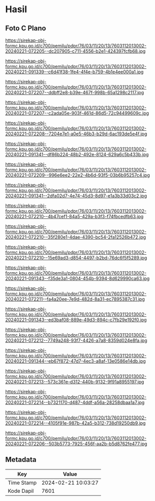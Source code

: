 # Hasil

## Foto C Plano

https://sirekap-obj-formc.kpu.go.id/c700/pemilu/pdpr/76/03/11/20/13/7603112013002-20240221-072205--dc207905-c711-4556-b2e1-424397fcfb68.jpg

https://sirekap-obj-formc.kpu.go.id/c700/pemilu/pdpr/76/03/11/20/13/7603112013002-20240221-091339--c6d41f38-1fe4-4f4e-b759-4b1e4ee000a1.jpg

https://sirekap-obj-formc.kpu.go.id/c700/pemilu/pdpr/76/03/11/20/13/7603112013002-20240221-072207--ddbff2e8-b39e-467f-998b-65a1298c2117.jpg

https://sirekap-obj-formc.kpu.go.id/c700/pemilu/pdpr/76/03/11/20/13/7603112013002-20240221-072207--c2ada05e-903f-461d-86d5-72c94499609c.jpg

https://sirekap-obj-formc.kpu.go.id/c700/pemilu/pdpr/76/03/11/20/13/7603112013002-20240221-072208--7204e7e1-a0e5-46b3-b29d-6ac193de5e4f.jpg

https://sirekap-obj-formc.kpu.go.id/c700/pemilu/pdpr/76/03/11/20/13/7603112013002-20240221-091341--df86b224-48b2-492e-8124-629a6c5b433b.jpg

https://sirekap-obj-formc.kpu.go.id/c700/pemilu/pdpr/76/03/11/20/13/7603112013002-20240221-072209--996e6ee2-22e2-4b6d-93f5-03b6b95257c4.jpg

https://sirekap-obj-formc.kpu.go.id/c700/pemilu/pdpr/76/03/11/20/13/7603112013002-20240221-091341--2dfa02d7-4e74-45d3-8d97-e1a3b33d03c2.jpg

https://sirekap-obj-formc.kpu.go.id/c700/pemilu/pdpr/76/03/11/20/13/7603112013002-20240221-072210--4b47cef1-84a5-429a-b3f3-f74fbcedfb63.jpg

https://sirekap-obj-formc.kpu.go.id/c700/pemilu/pdpr/76/03/11/20/13/7603112013002-20240221-072210--35f280e1-4dae-4390-bc54-2fa12526b472.jpg

https://sirekap-obj-formc.kpu.go.id/c700/pemilu/pdpr/76/03/11/20/13/7603112013002-20240221-072210--15e69ad3-d854-4497-b2bd-76dc6f5f5289.jpg

https://sirekap-obj-formc.kpu.go.id/c700/pemilu/pdpr/76/03/11/20/13/7603112013002-20240221-091343--f35de3a1-0804-454b-9394-8d629990ca63.jpg

https://sirekap-obj-formc.kpu.go.id/c700/pemilu/pdpr/76/03/11/20/13/7603112013002-20240221-072211--fa4a20ee-7e9d-482d-8a31-ec7895387c31.jpg

https://sirekap-obj-formc.kpu.go.id/c700/pemilu/pdpr/76/03/11/20/13/7603112013002-20240221-091343--ed3baf08-889e-49d3-894c-c7fb29e192f0.jpg

https://sirekap-obj-formc.kpu.go.id/c700/pemilu/pdpr/76/03/11/20/13/7603112013002-20240221-072212--7749a248-93f7-4426-a7a8-8359d024e8fa.jpg

https://sirekap-obj-formc.kpu.go.id/c700/pemilu/pdpr/76/03/11/20/13/7603112013002-20240221-091344--eb67f872-47d7-4ec3-a8af-13e0586e14db.jpg

https://sirekap-obj-formc.kpu.go.id/c700/pemilu/pdpr/76/03/11/20/13/7603112013002-20240221-072213--573c361e-d312-440b-9132-9f91a8955197.jpg

https://sirekap-obj-formc.kpu.go.id/c700/pemilu/pdpr/76/03/11/20/13/7603112013002-20240221-072214--b7321170-d487-4ddf-a56a-28258dbaa1a7.jpg

https://sirekap-obj-formc.kpu.go.id/c700/pemilu/pdpr/76/03/11/20/13/7603112013002-20240221-072214--4105f91e-987b-42a5-b312-738d19250db9.jpg

https://sirekap-obj-formc.kpu.go.id/c700/pemilu/pdpr/76/03/11/20/13/7603112013002-20240221-072206--503b5773-7925-456f-aa2b-b5d8762fe477.jpg


## Metadata

| Key        | Value               |
| ---------- | ------------------- |
| Time Stamp | 2024-02-21 10:03:27 |
| Kode Dapil | 7601                |



